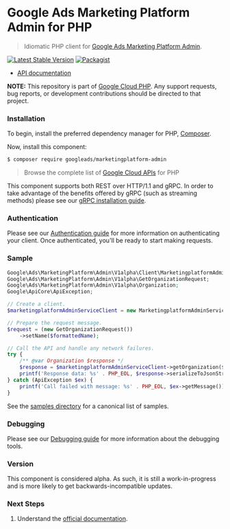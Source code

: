 # Google Ads Marketing Platform Admin for PHP

> Idiomatic PHP client for [Google Ads Marketing Platform Admin](https://developers.google.com/analytics/devguides/config/gmp/v1).

[![Latest Stable Version](https://poser.pugx.org/googleads/marketingplatform-admin/v/stable)](https://packagist.org/packages/googleads/marketingplatform-admin) [![Packagist](https://img.shields.io/packagist/dm/googleads/marketingplatform-admin.svg)](https://packagist.org/packages/googleads/marketingplatform-admin)

* [API documentation](https://cloud.google.com/php/docs/referenc/googleeads/marketingplatform-admin/latest)

**NOTE:** This repository is part of [Google Cloud PHP](https://github.com/googleapis/google-cloud-php). Any
support requests, bug reports, or development contributions should be directed to
that project.

### Installation

To begin, install the preferred dependency manager for PHP, [Composer](https://getcomposer.org/).

Now, install this component:

```sh
$ composer require googleads/marketingplatform-admin
```

> Browse the complete list of [Google Cloud APIs](https://cloud.google.com/php/docs/reference)
> for PHP

This component supports both REST over HTTP/1.1 and gRPC. In order to take advantage of the benefits
offered by gRPC (such as streaming methods) please see our
[gRPC installation guide](https://cloud.google.com/php/grpc).

### Authentication

Please see our [Authentication guide](https://github.com/googleapis/google-cloud-php/blob/main/AUTHENTICATION.md) for more information
on authenticating your client. Once authenticated, you'll be ready to start making requests.

### Sample

```php
Google\Ads\MarketingPlatform\Admin\V1alpha\Client\MarketingplatformAdminServiceClient;
Google\Ads\MarketingPlatform\Admin\V1alpha\GetOrganizationRequest;
Google\Ads\MarketingPlatform\Admin\V1alpha\Organization;
Google\ApiCore\ApiException;

// Create a client.
$marketingplatformAdminServiceClient = new MarketingplatformAdminServiceClient();

// Prepare the request message.
$request = (new GetOrganizationRequest())
    ->setName($formattedName);

// Call the API and handle any network failures.
try {
    /** @var Organization $response */
    $response = $marketingplatformAdminServiceClient->getOrganization($request);
    printf('Response data: %s' . PHP_EOL, $response->serializeToJsonString());
} catch (ApiException $ex) {
    printf('Call failed with message: %s' . PHP_EOL, $ex->getMessage());
}
```

See the [samples directory](https://github.com/googleapis/php-ads-marketingplatform-admin/tree/main/samples) for a canonical list of samples.

### Debugging

Please see our [Debugging guide](https://github.com/googleapis/google-cloud-php/blob/main/DEBUG.md)
for more information about the debugging tools.

### Version

This component is considered alpha. As such, it is still a work-in-progress and is more likely to get backwards-incompatible updates.

### Next Steps

1. Understand the [official documentation](https://developers.google.com/analytics/devguides/config/gmp/v1).
